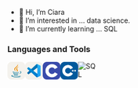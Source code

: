 - 👋 Hi, I’m Ciara
- 👀 I’m interested in ... data science.
- 🌱 I’m currently learning ... SQL

### Languages and Tools
<img align = "left" alt = "Java" width = "36px" src = "https://github.com/tandpfun/skill-icons/blob/main/icons/Java-Light.svg" />
<img align = "left" alt = "Visual Studio Code" width = "36px" src = "https://github.com/tandpfun/skill-icons/blob/main/icons/VSCode-Light.svg" />
<img align = "left" alt = "C" width = "36px" src = "https://github.com/tandpfun/skill-icons/blob/main/icons/C.svg" />
<img align = "left" alt = "C++" width = "36px" src = "https://github.com/tandpfun/skill-icons/blob/main/icons/CPP.svg" />
<img align = "left" alt = "SQL" width = "36px" src = "http://www.w3.org/2000/svg">
<!---
ItsKiera/ItsKiera is a ✨ special ✨ repository because its `README.md` (this file) appears on your GitHub profile.
You can click the Preview link to take a look at your changes.
--->
